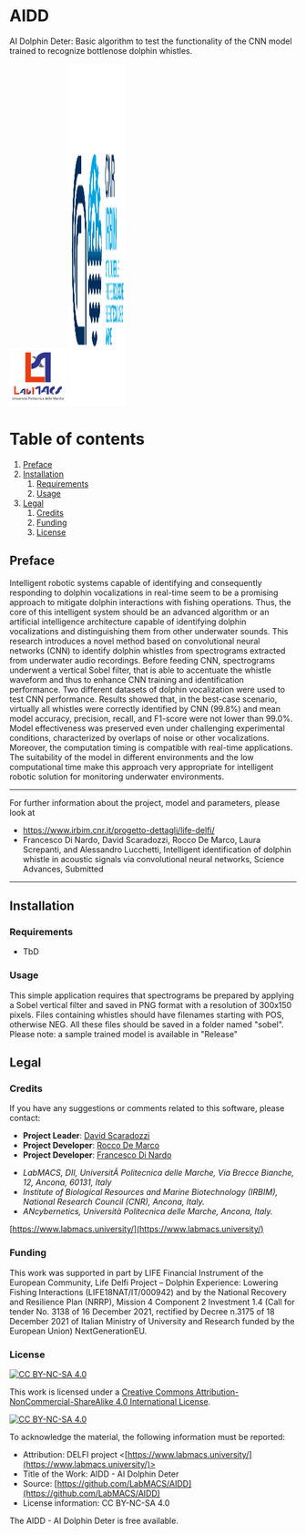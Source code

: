 # AIDD
AI Dolphin Deter: Basic algorithm to test the functionality of the CNN model trained to recognize bottlenose dolphin whistles.

<p float="left">
<img src="https://github.com/LabMACS/AIDD/blob/main/images/Extended_Logo.png" width="100" height="100">
<img src="https://github.com/LabMACS/AIDD/blob/main/images/CNR-IRBIM_colori.png" width="100" height="600">
</p>

# Table of contents
1. [Preface](#preface)
2. [Installation](#installation)
    1. [Requirements](#requirements)
    2. [Usage](#run)
3. [Legal](#legal)
    1. [Credits](#credits)
    2. [Funding](#funding) 
    3. [License](#license)
     

## Preface <a name="preface"></a>
Intelligent robotic systems capable of identifying and consequently responding to dolphin vocalizations in real-time seem to be a promising approach to mitigate dolphin interactions with fishing operations. Thus, the core of this intelligent system should be an advanced algorithm or an artificial intelligence architecture capable of identifying dolphin vocalizations and distinguishing them from other underwater sounds. This research introduces a novel method based on convolutional neural networks (CNN) to identify dolphin whistles from spectrograms extracted from underwater audio recordings. Before feeding CNN, spectrograms underwent a vertical Sobel filter, that is able to accentuate the whistle waveform and thus to enhance CNN training and identification performance. Two different datasets of dolphin vocalization were used to test CNN performance. Results showed that, in the best-case scenario, virtually all whistles were correctly identified by CNN (99.8%) and mean model accuracy, precision, recall, and F1-score were not lower than 99.0%. Model effectiveness was preserved even under challenging experimental conditions, characterized by overlaps of noise or other vocalizations. Moreover, the computation timing is compatible with real-time applications. The suitability of the model in different environments and the low computational time make this approach very appropriate for intelligent robotic solution for monitoring underwater environments.


  
***
For further information about the project, model and parameters, please look at 
- https://www.irbim.cnr.it/progetto-dettagli/life-delfi/
- Francesco Di Nardo, David Scaradozzi, Rocco De Marco, Laura Screpanti, and Alessandro Lucchetti, Intelligent identification of dolphin whistle in acoustic signals via convolutional neural networks, Science Advances, Submitted
***

## Installation <a name="installation"></a>
### Requirements <a name="requirements"></a>
* TbD 
  
### Usage <a name="run"></a>
This simple application requires that spectrograms be prepared by applying a Sobel vertical filter and saved in PNG format with a resolution of 300x150 pixels. Files containing whistles should have filenames starting with POS, otherwise NEG. All these files should be saved in a folder named "sobel". Please note: a sample trained model is available in "Release"

## Legal <a name="legal"></a>
### Credits <a name="credits"></a>
If you have any suggestions or comments related to this software, please contact:
* **Project Leader**: [David Scaradozzi](mailto:d.scaradozzi@univpm.it)
* **Project Developer**: [Rocco De Marco](mailto:rocco.demarco@cnr.it)
* **Project Developer**: [Francesco Di Nardo](mailto:f.dinardo@univpm.it)

- *LabMACS, DII, UniversitÃ  Politecnica delle Marche, Via Brecce Bianche, 12, Ancona, 60131, Italy*
- *Institute of Biological Resources and Marine Biotechnology (IRBIM), National Research Council (CNR), Ancona, Italy.*
- *ANcybernetics, Università Politecnica delle Marche, Ancona, Italy.*

[https://www.labmacs.university/](https://www.labmacs.university/)

### Funding <a name="funding"></a> 
This work was supported in part by LIFE Financial Instrument of the European Community, Life Delfi Project – Dolphin Experience: Lowering Fishing Interactions (LIFE18NAT/IT/000942) and by the National Recovery and Resilience Plan (NRRP), Mission 4 Component 2 Investment 1.4 (Call for tender No. 3138 of 16 December 2021, rectified by Decree n.3175 of 18 December 2021 of Italian Ministry of University and Research funded by the European Union) NextGenerationEU.

### License <a name="license"></a>
[![CC BY-NC-SA 4.0][cc-by-nc-sa-shield]][cc-by-nc-sa]

This work is licensed under a
[Creative Commons Attribution-NonCommercial-ShareAlike 4.0 International License][cc-by-nc-sa].

[![CC BY-NC-SA 4.0][cc-by-nc-sa-image]][cc-by-nc-sa]

[cc-by-nc-sa]: http://creativecommons.org/licenses/by-nc-sa/4.0/
[cc-by-nc-sa-image]: https://licensebuttons.net/l/by-nc-sa/4.0/88x31.png
[cc-by-nc-sa-shield]: https://img.shields.io/badge/License-CC%20BY--NC--SA%204.0-lightgrey.svg

To acknowledge the material, the following information must be reported:
* Attribution: DELFI project
             <[https://www.labmacs.university/](https://www.labmacs.university/)> 
* Title of the Work: AIDD - AI Dolphin Deter 
* Source: [https://github.com/LabMACS/AIDD](https://github.com/LabMACS/AIDD)
* License information: CC BY-NC-SA 4.0

The AIDD - AI Dolphin Deter is free available.

